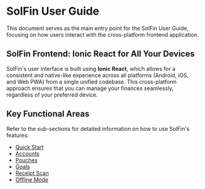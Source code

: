 # SolFin User Guide

This document serves as the main entry point for the SolFin User Guide, focusing on how users interact with the cross-platform frontend application.

## SolFin Frontend: Ionic React for All Your Devices

SolFin's user interface is built using **Ionic React**, which allows for a consistent and native-like experience across all platforms (Android, iOS, and Web PWA) from a single unified codebase. This cross-platform approach ensures that you can manage your finances seamlessly, regardless of your preferred device.

## Key Functional Areas

Refer to the sub-sections for detailed information on how to use SolFin's features:

*   [Quick Start](01-user-guide/quick-start.md)
*   [Accounts](01-user-guide/accounts.md)
*   [Pouches](01-user-guide/pouches.md)
*   [Goals](01-user-guide/goals.md)
*   [Receipt Scan](01-user-guide/receipt-scan.md)
*   [Offline Mode](01-user-guide/offline-mode.md)